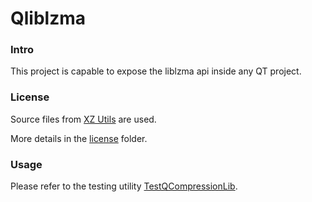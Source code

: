 # Qliblzma

### Intro

This project is capable to expose the liblzma api inside any QT project.

### License

Source files from [XZ Utils](https://tukaani.org/xz/) are used.

More details in the [license](https://github.com/ceccopierangiolieugenio/Qliblzma/tree/master/license) folder.

### Usage

Please refer to the testing utility [TestQCompressionLib](https://github.com/ceccopierangiolieugenio/TestQCompressionLib).
